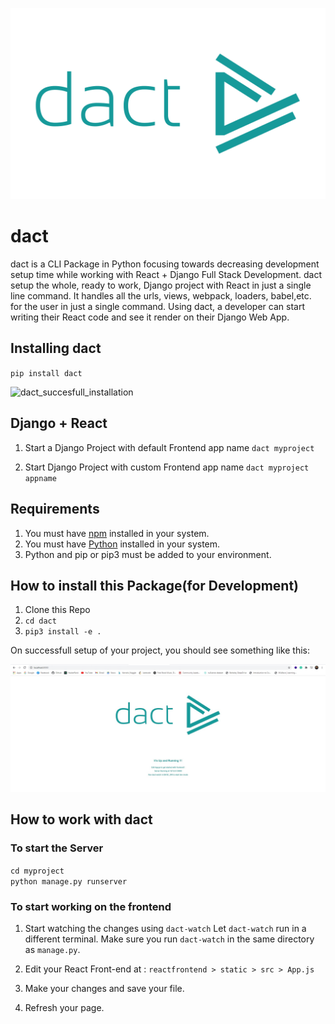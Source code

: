 ![dact logo](https://raw.githubusercontent.com/ayushmankumar7/dact/main/extras/dact.png)

# dact

dact is a CLI Package in Python focusing towards decreasing development setup time while working with React + Django Full Stack Development. 
dact setup the whole, ready to work, Django project with React in just a single line command. 
It handles all the urls, views, webpack, loaders, babel,etc. for the user in just a single command. Using dact, a developer can start writing their React code and see it render on their Django Web App. 


## Installing dact 

`pip install dact`

![dact_succesfull_installation](https://github.com/ayushmankumar7/dact/blob/main/extras/install.gif)


## Django + React

1. Start a Django Project with default Frontend app name 
`dact myproject`

2. Start Django Project with custom Frontend app name 
`dact myproject appname`


## Requirements 

1. You must have [npm](https://nodejs.org/en/) installed in your system. 
2. You must have [Python](https://www.python.org/) installed in your system. 
3. Python and pip or pip3 must be added to your environment.

## How to install this Package(for Development)

1. Clone this Repo 
2. `cd dact`
3. `pip3 install -e .`


On successfull setup of your project, you should see something like this:


![dact_succesfull_installation](https://github.com/ayushmankumar7/dact/blob/dev/extras/dact-opening.jpg)

## How to work with dact 

### To start the Server
`cd myproject` <br/>
`python manage.py runserver`

### To start working on the frontend 

1. Start watching the changes using 
`dact-watch`
Let `dact-watch` run in a different terminal. Make sure you run `dact-watch` in the same directory as `manage.py`.

2. Edit your React Front-end at :
`reactfrontend > static > src > App.js`

3. Make your changes and save your file. 

4. Refresh your page.



